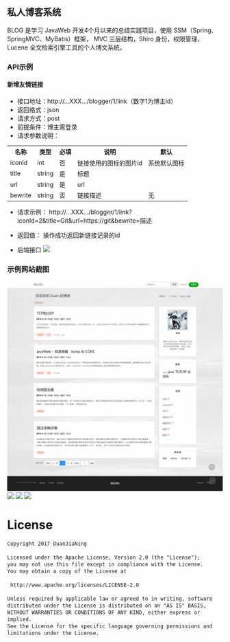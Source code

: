 ## 私人博客系统

BLOG 是学习 JavaWeb 开发4个月以来的总结实践项目，使用 SSM（Spring、SpringMVC、MyBatis）框架，
MVC 三层结构，Shiro 身份，权限管理，Lucene 全文检索引擎工具的个人博文系统。

### API示例

#### 新增友情链接

- 接口地址：http://...XXX.../blogger/1/link（数字1为博主id）
- 返回格式：json
- 请求方式：post
- 前提条件：博主需登录
- 请求参数说明：
<table>
<tr>
<th>名称</th>
<th>类型</th>
<th>必填</th>
<th>说明</th>
<th>默认</th>
</tr>
<tr>
<td>iconId</td>
<td>int</td>
<td>否</td>
<td>链接使用的图标的图片id</td>
<td>系统默认图标</td>
</tr>
<tr>
<td>title</td>
<td>string</td>
<td>是</td>
<td>标题</td>
<td></td>
</tr>
<tr>
<td>url</td>
<td>string</td>
<td>是</td>
<td>url</td>
<td></td>
</tr>
<tr>
<td>bewrite</td>
<td>string</td>
<td>否</td>
<td>链接描述</td>
<td>无</td>
</tr>
</table>

- 请求示例：
http://...XXX.../blogger/1/link?iconId=2&title=Git&url=https://git&bewrite=描述

- 返回值：
操作成功返回新链接记录的id

- 后端接口
![](https://raw.githubusercontent.com/DuanJiaNing/Pictures/master/BlogSystem/code-BloggerLinkController#add.png)

### 示例网站截图
![](https://raw.githubusercontent.com/DuanJiaNing/Pictures/master/BlogSystem/blog-main-page.jpg)
![](https://raw.githubusercontent.com/DuanJiaNing/Pictures/master/BlogSystem/register.jpg)
![](https://raw.githubusercontent.com/DuanJiaNing/Pictures/master/BlogSystem/blog-edit.jpg)
![](https://raw.githubusercontent.com/DuanJiaNing/Pictures/master/BlogSystem/blog-read.jpg)


License
============

    Copyright 2017 DuanJiaNing

	Licensed under the Apache License, Version 2.0 (the "License");
	you may not use this file except in compliance with the License.
	You may obtain a copy of the License at

     http://www.apache.org/licenses/LICENSE-2.0

	Unless required by applicable law or agreed to in writing, software
	distributed under the License is distributed on an "AS IS" BASIS,
	WITHOUT WARRANTIES OR CONDITIONS OF ANY KIND, either express or implied.
	See the License for the specific language governing permissions and
	limitations under the License.


